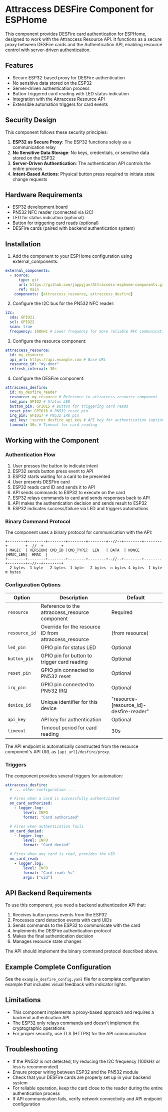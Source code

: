 # Attraccess DESFire Component for ESPHome

This component provides DESFire card authentication for ESPHome, designed to work with the Attraccess Resource API. It functions as a secure proxy between DESFire cards and the Authentication API, enabling resource control with server-driven authentication.

## Features

- Secure ESP32-based proxy for DESFire authentication
- No sensitive data stored on the ESP32
- Server-driven authentication process
- Button-triggered card reading with LED status indication
- Integration with the Attraccess Resource API
- Extensible automation triggers for card events

## Security Design

This component follows these security principles:

1. **ESP32 as Secure Proxy**: The ESP32 functions solely as a communication relay
2. **No Sensitive Data Storage**: No keys, credentials, or sensitive data stored on the ESP32
3. **Server-Driven Authentication**: The authentication API controls the entire process
4. **Intent-Based Actions**: Physical button press required to initiate state change requests

## Hardware Requirements

- ESP32 development board
- PN532 NFC reader (connected via I2C)
- LED for status indication (optional)
- Button for triggering card reads (optional)
- DESFire cards (paired with backend authentication system)

## Installation

1. Add the component to your ESPHome configuration using external_components:

```yaml
external_components:
  - source:
      type: git
      url: https://github.com/jappyjan/Attraccess-esphome-components.git
      ref: main
    components: [attraccess_resource, attraccess_desfire]
```

2. Configure the I2C bus for the PN532 NFC reader:

```yaml
i2c:
  sda: GPIO21
  scl: GPIO22
  scan: true
  frequency: 100kHz # Lower frequency for more reliable NFC communication
```

3. Configure the resource component:

```yaml
attraccess_resource:
  id: my_resource
  api_url: https://api.example.com # Base URL
  resource_id: "my-door"
  refresh_interval: 30s
```

4. Configure the DESFire component:

```yaml
attraccess_desfire:
  id: my_desfire_reader
  resource: my_resource # Reference to attraccess_resource component
  led_pin: GPIO2 # Status LED
  button_pin: GPIO15 # Button for triggering card reads
  reset_pin: GPIO16 # PN532 reset pin
  irq_pin: GPIO17 # PN532 IRQ pin
  api_key: !secret desfire_api_key # API key for authentication (optional)
  timeout: 30s # Timeout for card reading
```

## Working with the Component

### Authentication Flow

1. User presses the button to indicate intent
2. ESP32 sends button press event to API
3. ESP32 starts waiting for a card to be presented
4. User presents DESFire card
5. ESP32 reads card ID and sends it to API
6. API sends commands to ESP32 to execute on the card
7. ESP32 relays commands to card and sends responses back to API
8. API makes the authentication decision and sends result to ESP32
9. ESP32 indicates success/failure via LED and triggers automations

### Binary Command Protocol

The component uses a binary protocol for communication with the API:

```
+--------+--------+--------+--------+--------+--//--+--------+--------+--------+--//--+--------+
| MAGIC  | VERSION| CMD_ID |CMD_TYPE|  LEN   | DATA  | NONCE  |HMAC_LEN|  HMAC  |
+--------+--------+--------+--------+--------+--//--+--------+--------+--------+--//--+--------+
  2 bytes  1 byte   2 bytes  1 byte   2 bytes  n bytes 4 bytes  1 byte   m bytes
```

### Configuration Options

| Option        | Description                                           | Default                                 |
| ------------- | ----------------------------------------------------- | --------------------------------------- |
| `resource`    | Reference to the attraccess_resource component        | Required                                |
| `resource_id` | Override for the resource ID from attraccess_resource | (from resource)                         |
| `led_pin`     | GPIO pin for status LED                               | Optional                                |
| `button_pin`  | GPIO pin for button to trigger card reading           | Optional                                |
| `reset_pin`   | GPIO pin connected to PN532 reset                     | Optional                                |
| `irq_pin`     | GPIO pin connected to PN532 IRQ                       | Optional                                |
| `device_id`   | Unique identifier for this device                     | "resource-[resource_id]-desfire-reader" |
| `api_key`     | API key for authentication                            | Optional                                |
| `timeout`     | Timeout period for card reading                       | 30s                                     |

The API endpoint is automatically constructed from the resource component's API URL as `[api_url]/desfire/proxy`.

### Triggers

The component provides several triggers for automation:

```yaml
attraccess_desfire:
  # ... other configuration ...

  # Fires when a card is successfully authenticated
  on_card_authorized:
    - logger.log:
        level: INFO
        format: "Card authorized"

  # Fires when authentication fails
  on_card_denied:
    - logger.log:
        level: INFO
        format: "Card denied"

  # Fires when any card is read, provides the UID
  on_card_read:
    - logger.log:
        level: INFO
        format: "Card read: %s"
        args: ["uid"]
```

## API Backend Requirements

To use this component, you need a backend authentication API that:

1. Receives button press events from the ESP32
2. Processes card detection events with card UIDs
3. Sends commands to the ESP32 to communicate with the card
4. Implements the DESFire authentication protocol
5. Makes the final authentication decision
6. Manages resource state changes

The API should implement the binary command protocol described above.

## Example Complete Configuration

See the `example_desfire_config.yaml` file for a complete configuration example that includes visual feedback with indicator lights.

## Limitations

- This component implements a proxy-based approach and requires a backend authentication API
- The ESP32 only relays commands and doesn't implement the cryptographic operations
- For proper security, use TLS (HTTPS) for the API communication

## Troubleshooting

- If the PN532 is not detected, try reducing the I2C frequency (100kHz or less is recommended)
- Ensure proper wiring between ESP32 and the PN532 module
- Check that your DESFire cards are properly set up in your backend system
- For reliable operation, keep the card close to the reader during the entire authentication process
- If API communication fails, verify network connectivity and API endpoint configuration
